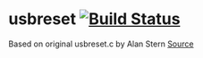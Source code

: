 usbreset  [![Build Status](https://travis-ci.org/philcrump/usbreset.svg?branch=master)](https://travis-ci.org/philcrump/usbreset)
==========

Based on original usbreset.c by Alan Stern [Source](https://marc.info/?l=linux-usb&m=121459435621262&w=2)